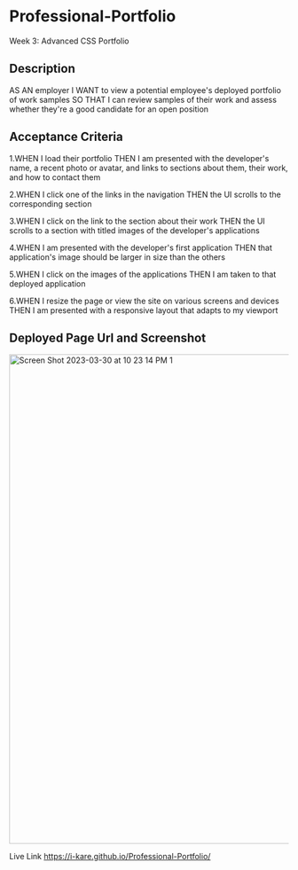# Professional-Portfolio
Week 3: Advanced CSS Portfolio

## Description
AS AN employer
I WANT to view a potential employee's deployed portfolio of work samples
SO THAT I can review samples of their work and assess whether they're a good candidate for an open position



## Acceptance Criteria
1.WHEN I load their portfolio THEN I am presented with the developer's name, a recent photo or avatar, and links to sections about them, their work, and how to contact them

2.WHEN I click one of the links in the navigation THEN the UI scrolls to the corresponding section

3.WHEN I click on the link to the section about their work THEN the UI scrolls to a section with titled images of the developer's applications

4.WHEN I am presented with the developer's first application THEN that application's image should be larger in size than the others

5.WHEN I click on the images of the applications THEN I am taken to that deployed application

6.WHEN I resize the page or view the site on various screens and devices THEN I am presented with a responsive layout that adapts to my viewport


## Deployed Page Url and Screenshot
<img width="883" alt="Screen Shot 2023-03-30 at 10 23 14 PM 1" src="https://user-images.githubusercontent.com/119103898/229030393-13bff278-9fd9-4175-9b33-4dcc49e22265.png">

Live Link https://i-kare.github.io/Professional-Portfolio/

